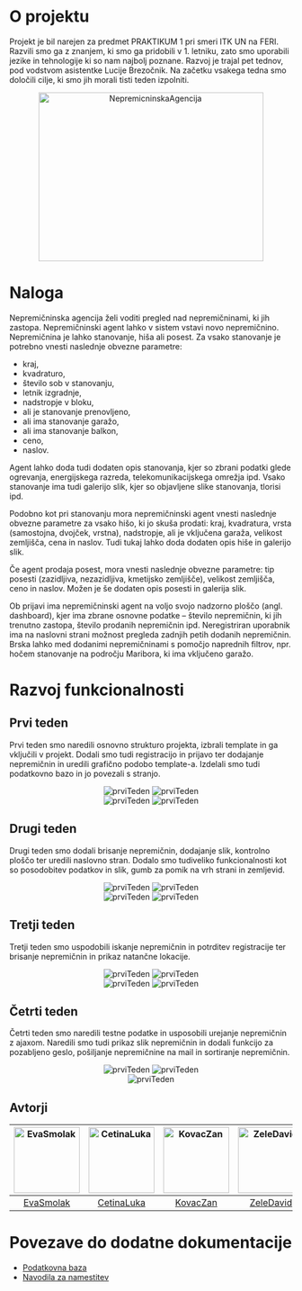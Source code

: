 # O projektu

Projekt je bil narejen za predmet PRAKTIKUM 1 pri smeri ITK UN na FERI. Razvili smo ga z znanjem, ki smo ga pridobili v 1. letniku, zato smo uporabili jezike in tehnologije ki so nam najbolj poznane. Razvoj je trajal pet tednov, pod vodstvom asistentke Lucije Brezočnik. Na začetku vsakega tedna smo določili cilje, ki smo jih morali tisti teden izpolniti.
<p align="center"><img src="nepremicnine/NepremicninskaAgencija/src/main/resources/static/img/Logo/logo.png" alt="NepremicninskaAgencija" title="NepremicninskaAgencija" width="400px" height="300px"/></p>

# Naloga
Nepremičninska agencija želi voditi pregled nad nepremičninami, ki jih zastopa. 
Nepremičninski agent lahko v sistem vstavi novo nepremičnino. Nepremičnina je lahko stanovanje,
hiša ali posest.
Za vsako stanovanje je potrebno vnesti naslednje obvezne parametre:

- kraj,
- kvadraturo,
- število sob v stanovanju,
- letnik izgradnje,
- nadstropje v bloku,
- ali je stanovanje prenovljeno,
- ali ima stanovanje garažo,
- ali ima stanovanje balkon,
- ceno,
- naslov.

Agent lahko doda tudi dodaten opis stanovanja, kjer so zbrani podatki glede ogrevanja, energijskega razreda, telekomunikacijskega
omrežja ipd. Vsako stanovanje ima tudi galerijo slik, kjer so objavljene slike stanovanja, tlorisi ipd.

Podobno kot pri stanovanju mora nepremičninski agent vnesti naslednje obvezne parametre za vsako
hišo, ki jo skuša prodati: kraj, kvadratura, vrsta (samostojna, dvojček, vrstna), nadstropje, ali je
vključena garaža, velikost zemljišča, cena in naslov. Tudi tukaj lahko doda dodaten opis hiše in galerijo
slik.

Če agent prodaja posest, mora vnesti naslednje obvezne parametre: tip posesti (zazidljiva, nezazidljiva,
kmetijsko zemljišče), velikost zemljišča, ceno in naslov. Možen je še dodaten opis posesti in galerija
slik.

Ob prijavi ima nepremičninski agent na voljo svojo nadzorno ploščo (angl. dashboard), kjer ima zbrane
osnovne podatke – število nepremičnin, ki jih trenutno zastopa, število prodanih nepremičnin ipd.
Neregistriran uporabnik ima na naslovni strani možnost pregleda zadnjih petih dodanih nepremičnin.
Brska lahko med dodanimi nepremičninami s pomočjo naprednih filtrov, npr. hočem stanovanje na
področju Maribora, ki ima vključeno garažo.


# Razvoj funkcionalnosti

## Prvi teden
Prvi teden smo naredili osnovno strukturo projekta, izbrali template in ga vključili v projekt. Dodali smo tudi registracijo in prijavo ter dodajanje nepremičnin in uredili grafično podobo template-a. Izdelali smo tudi podatkovno bazo in jo povezali s stranjo.
<div align="center">
  <img src="Printscreeni-Task/OPRAVLJENO-DELO/teden1.1.png" alt="prviTeden" title="Prvi Teden" margin=20px"/>
  <img src="Printscreeni-Task/OPRAVLJENO-DELO/teden1.2.png" alt="prviTeden" title="Prvi Teden" margin=20px"/><br/>
  <img src="Printscreeni-Task/OPRAVLJENO-DELO/teden1.3.png" alt="prviTeden" title="Prvi Teden" margin=20px"/>
  <img src="Printscreeni-Task/OPRAVLJENO-DELO/teden1.4.png" alt="prviTeden" title="Prvi Teden" margin=20px"/>
</div>

## Drugi teden
Drugi teden smo dodali brisanje nepremičnin, dodajanje slik, kontrolno ploščo ter uredili naslovno stran. Dodalo smo tudiveliko funkcionalnosti  kot so posodobitev podatkov in slik, gumb za pomik na vrh strani in zemljevid.
<div align="center">
  <img src="Printscreeni-Task/OPRAVLJENO-DELO/teden2.1.png" alt="prviTeden" title="Drugi Teden" margin=20px"/>
  <img src="Printscreeni-Task/OPRAVLJENO-DELO/teden2.2.png" alt="prviTeden" title="Drugi Teden" margin=20px"/><br/>
  <img src="Printscreeni-Task/OPRAVLJENO-DELO/teden2.3.png" alt="prviTeden" title="Drugi Teden" margin=20px"/>
  <img src="Printscreeni-Task/OPRAVLJENO-DELO/teden2.4.png" alt="prviTeden" title="Drugi Teden" margin=20px"/>
</div>

## Tretji teden
Tretji teden smo uspodobili iskanje nepremičnin in potrditev registracije ter brisanje nepremičnin in prikaz natančne lokacije.
<div align="center">
  <img src="Printscreeni-Task/OPRAVLJENO-DELO/teden3.1.png" alt="prviTeden" title="Tretji Teden" margin=20px"/>
  <img src="Printscreeni-Task/OPRAVLJENO-DELO/teden3.2.png" alt="prviTeden" title="Tretji Teden" margin=20px"/><br/>
  <img src="Printscreeni-Task/OPRAVLJENO-DELO/teden3.3.png" alt="prviTeden" title="Tretji Teden" margin=20px"/>
  <img src="Printscreeni-Task/OPRAVLJENO-DELO/teden3.4.png" alt="prviTeden" title="Tretji Teden" margin=20px"/>
</div>

## Četrti teden
Četrti teden smo naredili testne podatke in usposobili urejanje nepremičnin z ajaxom. Naredili smo tudi prikaz slik nepremičnin in dodali funkcijo za pozabljeno geslo, pošiljanje nepremičnine na mail in sortiranje nepremičnin. 
<div align="center">
  <img src="Printscreeni-Task/OPRAVLJENO-DELO/teden4.1.png" alt="prviTeden" title="Četrti Teden" margin=20px"/>
  <img src="Printscreeni-Task/OPRAVLJENO-DELO/teden4.2.png" alt="prviTeden" title="Četrti Teden" margin=20px"/><br/>
  <img src="Printscreeni-Task/OPRAVLJENO-DELO/teden4.3.png" alt="prviTeden" title="Četrti Teden" margin=20px"/>
</div>

## Avtorji
[<img alt="EvaSmolak" src="https://avatars0.githubusercontent.com/u/33725038?s=400&v=4" width="117">](https://github.com/EvaSmolak) |[<img alt="CetinaLuka" src="https://avatars3.githubusercontent.com/u/33715779?s=400&u=4752d8027850c8f376c54dd977df726c1d24c58a&v=4" width="117">](https://github.com/CetinaLuka) |[<img alt="KovacZan" src="https://avatars1.githubusercontent.com/u/39158639?s=400&v=4" width="117">](https://github.com/KovacZan) |[<img alt="ZeleDavid" src="https://avatars3.githubusercontent.com/u/33752926?s=400&v=4" width="117">](https://github.com/ZeleDavid) |
:---: |:---: |:---: |:---: |
[EvaSmolak](https://github.com/EvaSmolak) |[CetinaLuka](https://github.com/CetinaLuka) |[KovacZan](https://github.com/KovacZan) |[ZeleDavid](https://github.com/ZeleDavid) |

# Povezave do dodatne dokumentacije
- <a href="baza.md">Podatkovna baza</a>
- <a href="namestitev.md">Navodila za namestitev</a>
